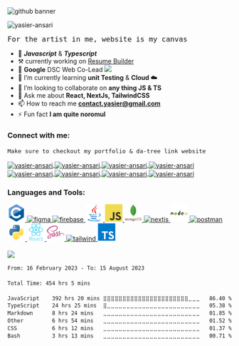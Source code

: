 <picture>
    <source media="(prefers-color-scheme: light)" srcset="https://user-images.githubusercontent.com/76240365/219622346-60766f3a-cdfe-45b2-83a5-e0a5472668e2.png"  >
    <source media="(prefers-color-scheme: dark)" srcset="https://user-images.githubusercontent.com/76240365/219618104-cb881258-3199-45cc-9b3e-28602da560b2.png" >
    <img alt="github banner" src="https://user-images.githubusercontent.com/76240365/219618104-cb881258-3199-45cc-9b3e-28602da560b2.png" />
</picture>
<p> <img src="https://komarev.com/ghpvc/?username=yasier-ansari&label=Profile%20views&color=0e75b6&style=flat" alt="yasier-ansari" /></p>
<p ><code><font size="3" align="center">For the artist in me, website is my canvas </font></code>
<br/>

- 💖 **_Javascript_** & **_Typescript_**
- ⚒️ currently working on [Resume Builder](https://github.com/yasier-ansari/)
- 🎉 **Google** DSC Web Co-Lead <img src="https://user-images.githubusercontent.com/76240365/219681916-59e57b9b-d19b-4364-b411-34e44aa89d95.png" width="30" />
- 🌱 I’m currently learning **unit Testing** & **Cloud ☁️**
- 👯 I’m looking to collaborate on **any thing JS & TS**
- 💬 Ask me about **React, NextJs, TailwindCSS**
- 📫 How to reach me **contact.yasier@gmail.com**
- ⚡ Fun fact **I am quite noromul**

<h3>Connect with me:</h3>
<p ><code><font size="2" align="center">Make sure to checkout my portfolio & da-tree link website </font></code>

<p>
<a href="https://linkedin.com/in/yasier-ansari" target="blank">
<img align="center" src="https://raw.githubusercontent.com/rahuldkjain/github-profile-readme-generator/master/src/images/icons/Social/linked-in-alt.svg" alt="yasier-ansari" height="30" width="40" />
</a>
<a href="https://twitter.com/Yasier_noru" target="blank">
<img align="center" src="https://raw.githubusercontent.com/rahuldkjain/github-profile-readme-generator/master/src/images/icons/Social/twitter.svg" alt="yasier-ansari" height="30" width="40" />
</a>
<a href="https://leetcode.com/Yasier/" target="blank">
<img align="center" src="https://raw.githubusercontent.com/rahuldkjain/github-profile-readme-generator/master/src/images/icons/Social/leet-code.svg" alt="yasier-ansari" height="30" width="40" />
</a>
<a href="https://noru.vercel.app/about" target="blank">
<img align="center" src="https://user-images.githubusercontent.com/76240365/219691197-da17b1f1-84a8-49c7-9abb-1d2225dd5119.png" alt="yasier-ansari" width="35" />
</a>
<a href="https://noru.hashnode.dev/" target="blank">
<img align="center" src="https://cdn.hashnode.com/res/hashnode/image/upload/v1611242173172/AOX1gE2jc.png" alt="yasier-ansari" width="30" />
</a>
<a href="https://discordapp.com/users/744514708882587690" target="blank">
<img align="center" src="https://raw.githubusercontent.com/rahuldkjain/github-profile-readme-generator/master/src/images/icons/Social/discord.svg" alt="yasier-ansari" height="30" width="40" />
</a>
<a href="https://instagram.com/yasier_70" target="blank">
<img align="center" src="https://raw.githubusercontent.com/rahuldkjain/github-profile-readme-generator/master/src/images/icons/Social/instagram.svg" alt="yasier-ansari" height="30" width="40" />
</a>
<a href="https://noru.vercel.app/about" target="blank">
<img align="center" src="https://user-images.githubusercontent.com/76240365/219690071-4839fa49-7f93-43f8-99e0-9d315aee748f.png" alt="yasier-ansari" width="30" />
</a>
</p>

<h3>Languages and Tools:</h3>
<a href="https://www.cprogramming.com/" target="_blank" rel="noreferrer"> 
<img src="https://raw.githubusercontent.com/devicons/devicon/master/icons/c/c-original.svg" alt="c" width="40" height="40"/> </a> 
<a href="https://www.figma.com/" target="_blank" rel="noreferrer"> 
<img src="https://www.vectorlogo.zone/logos/figma/figma-icon.svg" alt="figma" width="40" height="40"/> </a> 
<a href="https://firebase.google.com/" target="_blank" rel="noreferrer"> <img src="https://www.vectorlogo.zone/logos/firebase/firebase-icon.svg" alt="firebase" width="40" height="40"/> </a>
<a href="https://www.java.com" target="_blank" rel="noreferrer"> <img src="https://raw.githubusercontent.com/devicons/devicon/master/icons/java/java-original.svg" alt="java" width="40" height="40"/> </a> 
<a href="https://developer.mozilla.org/en-US/docs/Web/JavaScript" target="_blank" rel="noreferrer"> <img src="https://raw.githubusercontent.com/devicons/devicon/master/icons/javascript/javascript-original.svg" alt="javascript" width="40" height="40"/> </a> 
<a href="https://www.mongodb.com/" target="_blank" rel="noreferrer"> <img src="https://raw.githubusercontent.com/devicons/devicon/master/icons/mongodb/mongodb-original-wordmark.svg" alt="mongodb" width="40" height="40"/> </a> 
<a href="https://nextjs.org/" target="_blank" rel="noreferrer"> <img src="https://user-images.githubusercontent.com/76240365/219686876-f4c671aa-eb98-47e0-811c-1c8366ce68e8.png" alt="nextjs" width="40" height="40"/> </a>
<a href="https://nodejs.org" target="_blank" rel="noreferrer"> <img src="https://raw.githubusercontent.com/devicons/devicon/master/icons/nodejs/nodejs-original-wordmark.svg" alt="nodejs" width="40" height="40"/> </a> 
<a href="https://postman.com" target="_blank" rel="noreferrer"> <img src="https://www.vectorlogo.zone/logos/getpostman/getpostman-icon.svg" alt="postman" width="40" height="40"/> </a> 
<a href="https://www.python.org" target="_blank" rel="noreferrer"> <img src="https://raw.githubusercontent.com/devicons/devicon/master/icons/python/python-original.svg" alt="python" width="40" height="40"/> </a> 
<a href="https://reactjs.org/" target="_blank" rel="noreferrer"> <img src="https://raw.githubusercontent.com/devicons/devicon/master/icons/react/react-original-wordmark.svg" alt="react" width="40" height="40"/> </a> 
<a href="https://sass-lang.com" target="_blank" rel="noreferrer"> <img src="https://raw.githubusercontent.com/devicons/devicon/master/icons/sass/sass-original.svg" alt="sass" width="40" height="40"/> </a> 
<a href="https://tailwindcss.com/" target="_blank" rel="noreferrer"> <img src="https://www.vectorlogo.zone/logos/tailwindcss/tailwindcss-icon.svg" alt="tailwind" width="40" height="40"/> </a> 
<a href="https://www.typescriptlang.org/" target="_blank" rel="noreferrer"> <img src="https://raw.githubusercontent.com/devicons/devicon/master/icons/typescript/typescript-original.svg" alt="typescript" width="40" height="40"/> </a>

<br />
<br/>
<img src="https://github-readme-stats.vercel.app/api?username=yasier-ansari&show_icons=true&theme=dracula" align="center" width="500" />
<br />

<!--START_SECTION:waka-->

```txt
From: 16 February 2023 - To: 15 August 2023

Total Time: 454 hrs 5 mins

JavaScript    392 hrs 20 mins ⣿⣿⣿⣿⣿⣿⣿⣿⣿⣿⣿⣿⣿⣿⣿⣿⣿⣿⣿⣿⣿⣿⣀⣀⣀   86.40 %
TypeScript    24 hrs 25 mins  ⣿⣀⣀⣀⣀⣀⣀⣀⣀⣀⣀⣀⣀⣀⣀⣀⣀⣀⣀⣀⣀⣀⣀⣀⣀   05.38 %
Markdown      8 hrs 24 mins   ⣀⣀⣀⣀⣀⣀⣀⣀⣀⣀⣀⣀⣀⣀⣀⣀⣀⣀⣀⣀⣀⣀⣀⣀⣀   01.85 %
Other         6 hrs 54 mins   ⣀⣀⣀⣀⣀⣀⣀⣀⣀⣀⣀⣀⣀⣀⣀⣀⣀⣀⣀⣀⣀⣀⣀⣀⣀   01.52 %
CSS           6 hrs 12 mins   ⣀⣀⣀⣀⣀⣀⣀⣀⣀⣀⣀⣀⣀⣀⣀⣀⣀⣀⣀⣀⣀⣀⣀⣀⣀   01.37 %
Bash          3 hrs 13 mins   ⣀⣀⣀⣀⣀⣀⣀⣀⣀⣀⣀⣀⣀⣀⣀⣀⣀⣀⣀⣀⣀⣀⣀⣀⣀   00.71 %
```

<!--END_SECTION:waka-->
<br />

